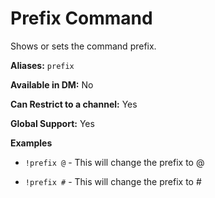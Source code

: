 # Prefix Command

Shows or sets the command prefix.

**Aliases:** `prefix`

**Available in DM:** No

**Can Restrict to a channel:** Yes

**Global Support:** Yes

**Examples**

* `!prefix @` - This will change the prefix to @

* `!prefix #` - This will change the prefix to #